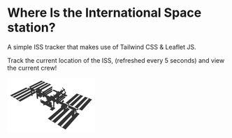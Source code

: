 # Where Is the International Space station?
A simple ISS tracker that makes use of Tailwind CSS & Leaflet JS.

Track the current location of the ISS, (refreshed every 5 seconds) and view the current crew!

![ISS Iscon](./ISS200.png)